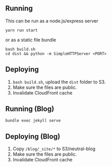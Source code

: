 ## Running
This can be run as a node.js/express server
```
yarn run start
```
or as a static file bundle
```
bash build.sh
cd dist && python -m SimpleHTTPServer <PORT>
```

## Deploying
1. `bash build.sh`, upload the `dist` folder to S3.
2. Make sure the files are public.
3. Invalidate CloudFront cache

## Running (Blog)
```
bundle exec jekyll serve
```

## Deploying (Blog)
1. Copy `/blog/_site/*` to S3/neutral-blog
2. Make sure the files are public.
3. Invalidate CloudFront cache
